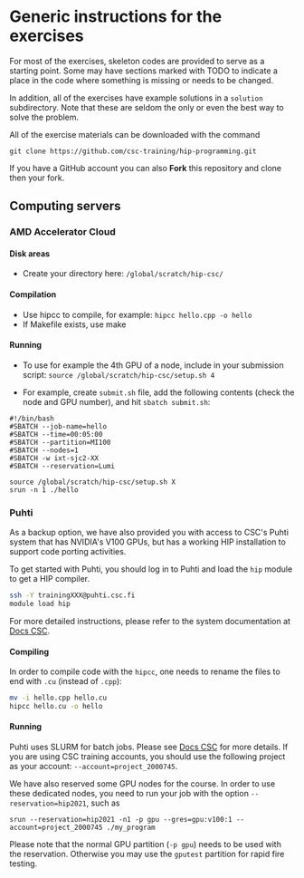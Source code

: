 # Generic instructions for the exercises

For most of the exercises, skeleton codes are provided to serve as a starting
point. Some may have sections marked with TODO to indicate a place in the
code where something is missing or needs to be changed.

In addition, all of the exercises have example solutions in a `solution`
subdirectory. Note that these are seldom the only or even the best way to
solve the problem.

All of the exercise materials can be downloaded with the command

```
git clone https://github.com/csc-training/hip-programming.git
```

If you have a GitHub account you can also **Fork** this repository and clone
then your fork.


## Computing servers

### AMD Accelerator Cloud

#### Disk areas

* Create your directory here: `/global/scratch/hip-csc/`


#### Compilation

* Use hipcc to compile, for example: `hipcc hello.cpp -o hello`
* If Makefile exists, use make


#### Running

* To use for example the 4th GPU of a node, include in your submission script:
`source /global/scratch/hip-csc/setup.sh 4`

* For example, create `submit.sh` file, add the following contents (check the node and GPU number), and hit `sbatch submit.sh`:

```
#!/bin/bash
#SBATCH --job-name=hello
#SBATCH --time=00:05:00
#SBATCH --partition=MI100
#SBATCH --nodes=1
#SBATCH -w ixt-sjc2-XX
#SBATCH --reservation=Lumi

source /global/scratch/hip-csc/setup.sh X
srun -n 1 ./hello
```


### Puhti

As a backup option, we have also provided you with access to CSC's Puhti
system that has NVIDIA's V100 GPUs, but has a working HIP installation to
support code porting activities.

To get started with Puhti, you should log in to Puhti and load the `hip`
module to get a HIP compiler.

```bash
ssh -Y trainingXXX@puhti.csc.fi
module load hip
```

For more detailed instructions, please refer to the system documentation at
[Docs CSC](https://docs.csc.fi/).

#### Compiling

In order to compile code with the `hipcc`, one needs to rename the files to
end with `.cu` (instead of `.cpp`):

```bash
mv -i hello.cpp hello.cu
hipcc hello.cu -o hello
```

#### Running

Puhti uses SLURM for batch jobs. Please see [Docs CSC](https://docs.csc.fi/)
for more details. If you are using CSC training accounts, you should use the
following project as your account: `--account=project_2000745`.

We have also reserved some GPU nodes for the course. In order to use these
dedicated nodes, you need to run your job with the option
`--reservation=hip2021`, such as

```shell
srun --reservation=hip2021 -n1 -p gpu --gres=gpu:v100:1 --account=project_2000745 ./my_program
```

Please note that the normal GPU partition (`-p gpu`) needs to be used with
the reservation. Otherwise you may use the `gputest` partition for rapid fire
testing.
